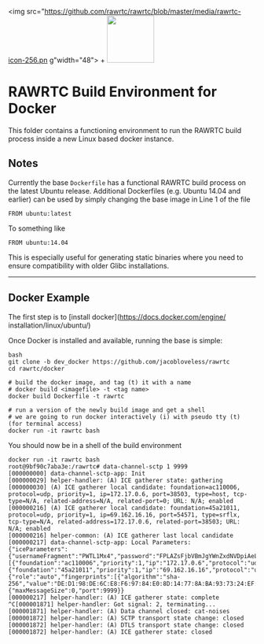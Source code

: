<img src="https://github.com/rawrtc/rawrtc/blob/master/media/rawrtc-icon-256.pn
g"width="48"> + <img src="https://github.com/docker/docker/blob/master/docs/sta
tic_files/docker-logo-compressed.png" width="96"> 
# RAWRTC Build Environment for Docker 

This folder contains a functioning environment to run the RAWRTC build process
inside a new Linux based docker instance.

## Notes
Currently the base `Dockerfile` has a functional RAWRTC build process on the
latest Ubuntu release. Additional Dockerfiles (e.g. Ubuntu 14.04 and earlier)
can be used by simply changing the base image in Line 1 of the file 
```
FROM ubuntu:latest
```

To something like
```
FROM ubuntu:14.04
```
This is especially useful for generating static binaries where you need to
ensure compatibility with older Glibc installations.
***

## Docker Example

The first step is to [install docker](https://docs.docker.com/engine/
installation/linux/ubuntu/)

Once Docker is installed and available, running the base is simple:

```
bash
git clone -b dev_docker https://github.com/jacobloveless/rawrtc
cd rawrtc/docker

# build the docker image, and tag (t) it with a name
# docker build <imagefile> -t <tag name>
docker build Dockerfile -t rawrtc

# run a version of the newly build image and get a shell
# we are going to run docker interactively (i) with pseudo tty (t) (for terminal access)
docker run -it rawrtc bash
``` 

You should now be in a shell of the build environment
```
docker run -it rawrtc bash
root@9bf90c7aba3e:/rawrtc# data-channel-sctp 1 9999
[000000000] data-channel-sctp-app: Init
[000000029] helper-handler: (A) ICE gatherer state: gathering
[000000030] (A) ICE gatherer local candidate: foundation=ac110006, protocol=udp, priority=1, ip=172.17.0.6, port=38503, type=host, tcp-type=N/A, related-address=N/A, related-port=0; URL: N/A; enabled
[000000216] (A) ICE gatherer local candidate: foundation=45a21011, protocol=udp, priority=1, ip=69.162.16.16, port=54571, type=srflx, tcp-type=N/A, related-address=172.17.0.6, related-port=38503; URL: N/A; enabled
[000000216] helper-common: (A) ICE gatherer last local candidate
[000000217] data-channel-sctp-app: Local Parameters:
{"iceParameters":{"usernameFragment":"PWTL1Mx4","password":"FPLAZsFjbVBmJgYWnZxdNVDpiAeL3FlZ","iceLite":false},"iceCandidates":[{"foundation":"ac110006","priority":1,"ip":"172.17.0.6","protocol":"udp","port":38503,"type":"host"},{"foundation":"45a21011","priority":1,"ip":"69.162.16.16","protocol":"udp","port":54571,"type":"srflx","relatedAddress":"172.17.0.6","relatedPort":38503}],"dtlsParameters":{"role":"auto","fingerprints":[{"algorithm":"sha-256","value":"DE:D1:98:DE:6C:E8:F6:97:84:E0:8D:14:77:8A:BA:93:73:24:EF:14:38:8C:B8:F5:17:71:A3:C6:D7:AF:00:E4"}]},"sctpParameters":{"maxMessageSize":0,"port":9999}}
[000000217] helper-handler: (A) ICE gatherer state: complete
^C[000001871] helper-handler: Got signal: 2, terminating...
[000001871] helper-handler: (A) Data channel closed: cat-noises
[000001872] helper-handler: (A) SCTP transport state change: closed
[000001872] helper-handler: (A) DTLS transport state change: closed
[000001872] helper-handler: (A) ICE gatherer state: closed
```
